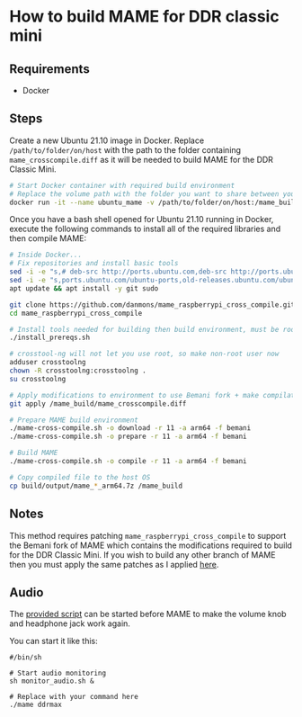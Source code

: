 # How to build MAME for DDR classic mini

## Requirements
- Docker

## Steps
Create a new Ubuntu 21.10 image in Docker. Replace `/path/to/folder/on/host` with the path to the folder containing `mame_crosscompile.diff` as it will be needed to build MAME for the DDR Classic Mini.
```bash
# Start Docker container with required build environment
# Replace the volume path with the folder you want to share between your host and Docker
docker run -it --name ubuntu_mame -v /path/to/folder/on/host:/mame_build --privileged=true ubuntu:21.10 bash
```

Once you have a bash shell opened for Ubuntu 21.10 running in Docker, execute the following commands to install all of the required libraries and then compile MAME:
```bash
# Inside Docker...
# Fix repositories and install basic tools
sed -i -e "s,# deb-src http://ports.ubuntu.com,deb-src http://ports.ubuntu.com,g" /etc/apt/sources.list
sed -i -e "s,ports.ubuntu.com/ubuntu-ports,old-releases.ubuntu.com/ubuntu,g" /etc/apt/sources.list
apt update && apt install -y git sudo

git clone https://github.com/danmons/mame_raspberrypi_cross_compile.git
cd mame_raspberrypi_cross_compile

# Install tools needed for building then build environment, must be root
./install_prereqs.sh

# crosstool-ng will not let you use root, so make non-root user now
adduser crosstoolng
chown -R crosstoolng:crosstoolng .
su crosstoolng

# Apply modifications to environment to use Bemani fork + make compilation go smoother
git apply /mame_build/mame_crosscompile.diff

# Prepare MAME build environment
./mame-cross-compile.sh -o download -r 11 -a arm64 -f bemani
./mame-cross-compile.sh -o prepare -r 11 -a arm64 -f bemani

# Build MAME
./mame-cross-compile.sh -o compile -r 11 -a arm64 -f bemani

# Copy compiled file to the host OS
cp build/output/mame_*_arm64.7z /mame_build
```

## Notes
This method requires patching `mame_raspberrypi_cross_compile` to support the Bemani fork of MAME which contains the modifications required to build for the DDR Classic Mini. If you wish to build any other branch of MAME then you must apply the same patches as I applied [here](https://github.com/987123879113/mame/commit/9a2b312caa3df990faa49bb7a8afd16cfd814a6b.patch).

## Audio
The [provided script](scripts/monitor_audio.sh) can be started before MAME to make the volume knob and headphone jack work again.

You can start it like this:
```
#/bin/sh

# Start audio monitoring
sh monitor_audio.sh &

# Replace with your command here
./mame ddrmax
```